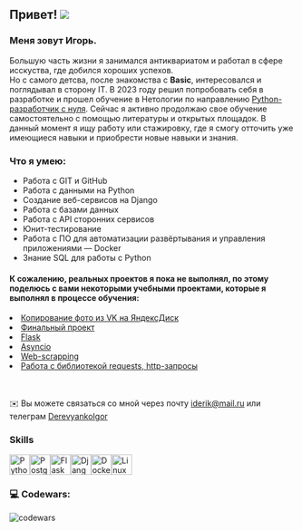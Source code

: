 ## Привет! ![](https://user-images.githubusercontent.com/18350557/176309783-0785949b-9127-417c-8b55-ab5a4333674e.gif)
### Меня зовут Игорь.</br>
Большую часть жизни я занимался антиквариатом и работал в сфере исскуства, где добился хороших успехов. </br>
Но с самого детсва, после знакомства с <b>Basic</b>, интересовался и поглядывал в сторону IT. В 2023 году решил попробовать себя в разработке и прошел обучение в Нетологии по направлению <a href="https://netology.ru/programs/python">Python-разработчик с нуля</a>.
Сейчас я активно продолжаю свое обучение самостоятельно с помощью литературы и открытых площадок.
В данный момент я ищу работу или стажировку, где я смогу отточить уже имеющиеся навыки и приобрести новые навыки и знания. 
### Что я умею:
* Работа с GIT и GitHub
* Работа с данными на Python
* Создание веб-сервисов на Django
* Работа с базами данных
* Работа с API сторонних сервисов
* Юнит-тестирование
* Работа с ПО для автоматизации развёртывания и управления приложениями — Docker
* Знание SQL для работы с Python

#### К сожалению, реальных проектов я пока не выполнял, по этому поделюсь с вами некоторыми учебными проектами, которые я выполнял в процессе обучения:
<li><a href="https://github.com/Stimpik/coursework/tree/main">Копирование фото из VK на ЯндексДиск</a></li>

<li><a href="https://github.com/Stimpik/Final/tree/main">Финальный проект</a></li>

<li><a href="https://github.com/Stimpik/2.1-flask">Flask</a></li>

<li><a href="https://github.com/Stimpik/2.2-asyncio/tree/main">Asyncio</a></li>

<li><a href="https://github.com/Stimpik/6.Web-scrapping/tree/main">Web-scrapping</a></li>

<li><a href="https://github.com/Stimpik/9.http.requests/tree/main">Работа с библиотекой requests, http-запросы</a></li>
</br>
</br>

✉️  Вы можете связаться со мной через почту [iderik@mail.ru](mailto:iderik@mail.ru) или телеграм [DerevyankoIgor](https://t.me/Derevyanko_Igor)








### Skills

<p align="left">
<a href="https://www.python.org/" target="_blank" rel="noreferrer"><img src="https://raw.githubusercontent.com/danielcranney/readme-generator/main/public/icons/skills/python-colored.svg" width="36" height="36" alt="Python" /></a><a href="https://www.postgresql.org/" target="_blank" rel="noreferrer"><img src="https://raw.githubusercontent.com/danielcranney/readme-generator/main/public/icons/skills/postgresql-colored.svg" width="36" height="36" alt="PostgreSQL" /></a><a href="https://flask.palletsprojects.com/en/2.0.x/" target="_blank" rel="noreferrer"><img src="https://raw.githubusercontent.com/danielcranney/readme-generator/main/public/icons/skills/flask-colored.svg" width="36" height="36" alt="Flask" /></a><a href="https://www.djangoproject.com/" target="_blank" rel="noreferrer"><img src="https://raw.githubusercontent.com/danielcranney/readme-generator/main/public/icons/skills/django-colored.svg" width="36" height="36" alt="Django" /></a><a href="https://www.docker.com/" target="_blank" rel="noreferrer"><img src="https://raw.githubusercontent.com/danielcranney/readme-generator/main/public/icons/skills/docker-colored.svg" width="36" height="36" alt="Docker" /></a><a href="https://www.linux.org" target="_blank" rel="noreferrer"><img src="https://raw.githubusercontent.com/danielcranney/readme-generator/main/public/icons/skills/linux-colored.svg" width="36" height="36" alt="Linux" /></a>
</p>

### 💻 Codewars:

![codewars](https://www.codewars.com/users/Stimpik/badges/large)



<!--
**Stimpik/Stimpik** is a ✨ _special_ ✨ repository because its `README.md` (this file) appears on your GitHub profile.




Here are some ideas to get you started:

- 🔭 I’m currently working on ...
- 🌱 I’m currently learning ...
- 👯 I’m looking to collaborate on ...
- 🤔 I’m looking for help with ...
- 💬 Ask me about ...
- 📫 How to reach me: ...
- 😄 Pronouns: ...
- ⚡ Fun fact: ...
-->
